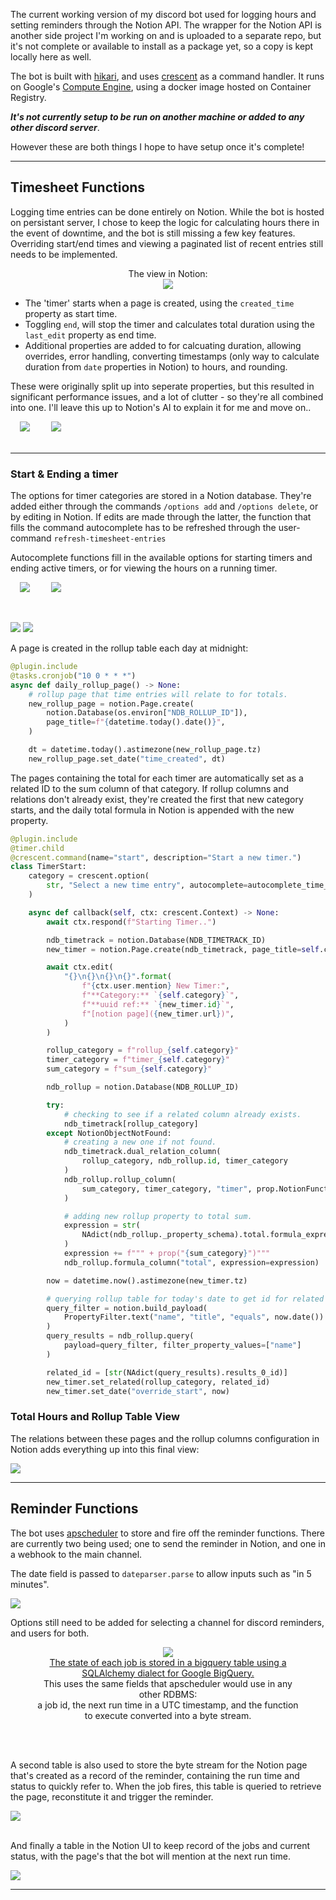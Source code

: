 The current working version of my discord bot used for logging hours and setting reminders through the Notion API. The wrapper for the Notion API is another side project I'm working on and is uploaded to a separate repo, but it's not complete or available to install as a package yet, so a copy is kept locally here as well.

The bot is built with [hikari](https://github.com/hikari-py/hikari), and uses [crescent](https://github.com/hikari-crescent/hikari-crescent) as a command handler. It runs on Google's [Compute Engine](https://cloud.google.com/compute), using a docker image hosted on Container Registry. 

**_It's not currently setup to be run on another machine or added to any other discord server_**. 

However these are both things I hope to have setup once it's complete!

---
## Timesheet Functions

Logging time entries can be done entirely on Notion. While the bot is hosted on persistant server, I chose to keep the logic for calculating hours there in the event of downtime, and the bot is still missing a few key features. Overriding start/end times and viewing a paginated list of recent entries still needs to be implemented.  

<div> <center> The view in Notion: <br> <img src="images/view_db.png" class="images"> <br> </div>

- The 'timer' starts when a page is created, using the `created_time` property as start time.
- Toggling `end`, will stop the timer and calculates total duration using the `last_edit` property as end time.
- Additional properties are added to for calcuating duration, allowing overrides, error handling, converting timestamps (only way to calculate duration from `date` properties in Notion) to hours, and rounding.

These were originally split up into seperate properties, but this resulted in significant performance issues, and a lot of clutter - so they're all combined into one. I'll leave this up to Notion's AI to explain it for me and move on..

<div class="images">
    <img src="images/explain_this.png" hspace="15"> 
    <img src="images/explained.png" hspace="15">
</div>
<br>

---

### Start & Ending a timer

The options for timer categories are stored in a Notion database. They're added either through the commands `/options add` and `/options delete`, or by editing in Notion. If edits are made through the latter, the function that fills the command autocomplete has to be refreshed through the user-command `refresh-timesheet-entries`

Autocomplete functions fill in the available options for starting timers and ending active timers, or for viewing the hours on a running timer. 

<p float="middle">
  <img src="images/options.png" hspace="15"> 
  <img src="images/start_timer.png" hspace="15"> 
</p>
<br>
<p float="middle">
  <img src="images/end_active_list.png">  
  <img src="images/end_timer.png">  
</p>

A page is created in the rollup table each day at midnight:

```py
@plugin.include
@tasks.cronjob("10 0 * * *")
async def daily_rollup_page() -> None:
    # rollup page that time entries will relate to for totals.
    new_rollup_page = notion.Page.create(
        notion.Database(os.environ["NDB_ROLLUP_ID"]),
        page_title=f"{datetime.today().date()}",
    )

    dt = datetime.today().astimezone(new_rollup_page.tz)
    new_rollup_page.set_date("time_created", dt)
```

The pages containing the total for each timer are automatically set as a related ID to the sum column of that category.
If rollup columns and relations don't already exist, they're created the first that new category starts, and the daily total formula in Notion is appended with the new property. 

```py
@plugin.include
@timer.child
@crescent.command(name="start", description="Start a new timer.")
class TimerStart:
    category = crescent.option(
        str, "Select a new time entry", autocomplete=autocomplete_time_entry_options
    )

    async def callback(self, ctx: crescent.Context) -> None:
        await ctx.respond(f"Starting Timer..")

        ndb_timetrack = notion.Database(NDB_TIMETRACK_ID)
        new_timer = notion.Page.create(ndb_timetrack, page_title=self.category)

        await ctx.edit(
            "{}\n{}\n{}\n{}".format(
                f"{ctx.user.mention} New Timer:",
                f"**Category:** `{self.category}`",
                f"**uuid ref:** `{new_timer.id}`",
                f"[notion page]({new_timer.url})",
            )
        )

        rollup_category = f"rollup_{self.category}"
        timer_category = f"timer_{self.category}"
        sum_category = f"sum_{self.category}"

        ndb_rollup = notion.Database(NDB_ROLLUP_ID)

        try:
            # checking to see if a related column already exists.
            ndb_timetrack[rollup_category]
        except NotionObjectNotFound:
            # creating a new one if not found.
            ndb_timetrack.dual_relation_column(
                rollup_category, ndb_rollup.id, timer_category
            )
            ndb_rollup.rollup_column(
                sum_category, timer_category, "timer", prop.NotionFunctionFormats.sum
            )

            # adding new rollup property to total sum.
            expression = str(
                NAdict(ndb_rollup._property_schema).total.formula_expression
            )
            expression += f""" + prop("{sum_category}")"""
            ndb_rollup.formula_column("total", expression=expression)

        now = datetime.now().astimezone(new_timer.tz)

        # querying rollup table for today's date to get id for related column.
        query_filter = notion.build_payload(
            PropertyFilter.text("name", "title", "equals", now.date())
        )
        query_results = ndb_rollup.query(
            payload=query_filter, filter_property_values=["name"]
        )

        related_id = [str(NAdict(query_results).results_0_id)]
        new_timer.set_related(rollup_category, related_id)
        new_timer.set_date("override_start", now)
```

### Total Hours and Rollup Table View

The relations between these pages and the rollup columns configuration in Notion adds everything up into this final view:  

<div class="images"> <img src="images/rollup_table.png"> <br> </div>

---

## Reminder Functions

The bot uses [apscheduler](https://github.com/agronholm/apscheduler) to store and fire off the reminder functions. There are currently two being used; one to send the reminder in Notion, and one in a webhook to the main channel. 

The date field is passed to `dateparser.parse` to allow inputs such as "in 5 minutes".  

<div class="images"> <img src="images/commands_reminders.png"> <br> </div>

Options still need to be added for selecting a channel for discord reminders, and users for both. 

<figure> <center>
    <div class="images">
        <img src="images/bq_job_state_table.png" > </div>
        <a href="https://github.com/googleapis/python-bigquery-sqlalchemy" title="This library is only compatible with SQLAlchemy versions < 2.0.0. If an incompatible version is already installed, it will be replaced with SQLAlchemy==1.4.xx">The state of each job is stored in a bigquery table using a SQLAlchemy dialect for Google BigQuery. </a>
        <figcaption>This uses the same fields that apscheduler would use in any other RDBMS:</figcaption>
        <figcaption>a job id, the next run time in a UTC timestamp, and the function to execute converted into a byte stream.</figcaption>
        <br>
</figure>

<br>

A second table is also used to store the byte stream for the Notion page that's created as a record of the reminder, containing the run time and status to quickly refer to.
When the job fires, this table is queried to retrieve the page, reconstitute it and trigger the reminder.

<div class="images"> <img src="images/bq_object_cache_table.png"> <br> </div>

<br>

And finally a table in the Notion UI to keep record of the jobs and current status, with the page's that the bot will mention at the next run time.

<div class="images"> <img src="images/notion_reminder_records.png"> <br> </div>

---
